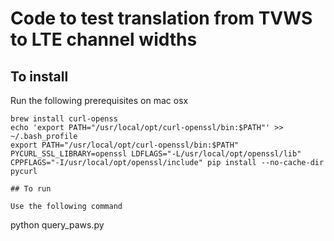 # Code to test translation from TVWS to LTE channel widths

## To install

Run the following prerequisites on mac osx

```
brew install curl-openss
echo 'export PATH="/usr/local/opt/curl-openssl/bin:$PATH"' >> ~/.bash_profile
export PATH="/usr/local/opt/curl-openssl/bin:$PATH"
PYCURL_SSL_LIBRARY=openssl LDFLAGS="-L/usr/local/opt/openssl/lib" CPPFLAGS="-I/usr/local/opt/openssl/include" pip install --no-cache-dir pycurl

## To run

Use the following command

```
python query_paws.py <WiFi Channel width> <latitude> <longitude>
